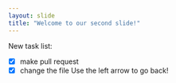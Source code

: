 ```yaml
---
layout: slide
title: "Welcome to our second slide!"
---
```

New task list:
- [x] make pull request
- [x] change the file
Use the left arrow to go back!
